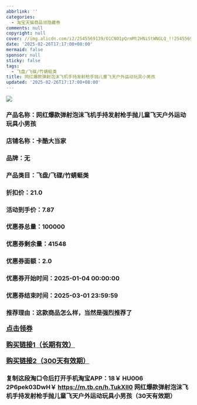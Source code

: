 ```yaml
---
abbrlink: ''
categories:
  - 淘宝天猫商品领隐藏券
comments: null
copyright: null
cover: //img.alicdn.com/i2/2545569139/O1CN01pQrmMt2HNiStWNGLQ_!!2545569139.jpg
date: '2025-02-26T17:17:00+08:00'
mermaid: false
sponsor: null
sticky: false
tags:
  - 飞盘/飞碟/竹蜻蜓类
title: 网红爆款弹射泡沫飞机手持发射枪手抛儿童飞天户外运动玩具小男孩
updated: '2025-02-26T17:17:00+08:00'
--- 
```


![](//img.alicdn.com/i2/2545569139/O1CN01pQrmMt2HNiStWNGLQ_!!2545569139.jpg)

### 产品名称：网红爆款弹射泡沫飞机手持发射枪手抛儿童飞天户外运动玩具小男孩
### 店铺名称：卡酷大当家
### 品牌：无
### 产品类目：飞盘/飞碟/竹蜻蜓类
### 折扣价：21.0
### 活动到手价：7.87
### 优惠券总量：100000
### 优惠券剩余量：41548
### 优惠券面额：2.0
### 优惠券开始时间：2025-01-04 00:00:00	
### 优惠券结束时间：2025-03-01 23:59:59	
### 推荐理由：这款商品怎么样，当然是强烈推荐了

<p style="font-size: 18px; font-weight: bold;">
  <a href="https://uland.taobao.com/coupon/edetail?e=QSyWHKc43halhHvvyUNXZfh8CuWt5YH5OVuOuRD5gLJMmdsrkidbOUV9IBA4kmjLyJ59Axu3Un9HUBn%2FdNzi7Z%2Fmi5gmppfcqBFgUyysSRaKGXFsndJh%2Fan6zNTgz6TJAqbD7xaFP5xyBOK%2B8KjzSuzY3MUSAX0G1TP3uC6T%2BzrKa4jyh4U%2Bo%2BDXbqLxD7Ergvm%2FzFTw3tqNfiknwDwgYS%2FsWqyKYTVEvx24htuqzYwDHXLApfbZC9QqW3sOLwhkCaLPA%2B8CqinMuLNWAjDTBAMdcgiZoWmTHbcRNZpluXxwy7cgGF%2BpAO4bxC%2B7zJfQiCpAJSP9%2Brk%3D&traceId=2166d8db17407296732636749d133b&union_lens=lensId%3AOPT%401740729686%4021079337_0e68_1954b931ba2_1058%4001%40eyJmbG9vcklkIjo3MzM1NH0ie" target="_blank">点击领券</a>
</p>
<p style="font-size: 18px; font-weight: bold;">
  <a href="https://s.click.taobao.com/t?e=m%3D2%26s%3D5cobHzo3Tq5w4vFB6t2Z2ueEDrYVVa64LKpWJ%2Bin0XLjf2vlNIV67kkfnVn6TwKdVNjKoH%2FaCQP3ID%2FV1RqsF4wnCJeELi4I%2FIEn%2BS1IjHAB0ghlTd7WlZVm%2FOAUUFw71qrpxiwMoCNxc1AtbZGVSwe4fAXNXhVr9bLrrqmQpz4LZMqoQW%2BfuB6GmlJyRiVTOhS6RpUQ6ypjZMQCqOf8kAb4Ousv9IJm2iwTuSx37GVpSwbJZVWbE41WTd75tjMtTZtPs%2F9pOMSPgysBSxHfUOXVLEPDWL24JgGj6lJ9x3qmIWn1rLKxNCGFCzYOOqAQ" target="_blank">购买链接1（长期有效）</a>
</p>
<p style="font-size: 18px; font-weight: bold;">
  <a href="https://s.click.taobao.com/SXC5TNs" target="_blank">购买链接2（300天有效期）</a>
</p>

### 复制这段淘口令后打开手机淘宝APP：18￥ HU006 2P6pek03DwH￥ https://m.tb.cn/h.TukXII0  网红爆款弹射泡沫飞机手持发射枪手抛儿童飞天户外运动玩具小男孩（30天有效期）
